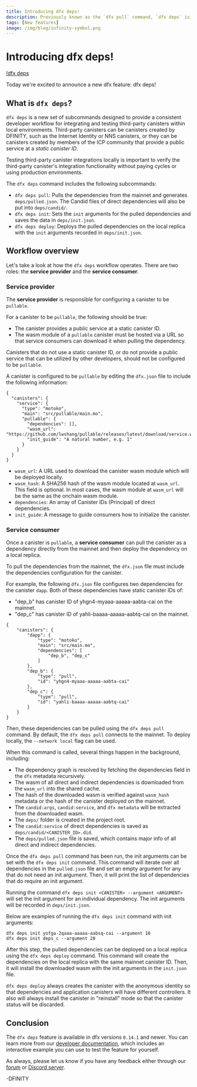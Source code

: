 ```yaml
---
title: Introducing dfx deps!
description: Previously known as the `dfx pull` command, `dfx deps` is a new set of subcommands designed to provide a consistent developer workflow for integrating and testing third-party canisters within local developer environments.
tags: [New features]
image: /img/blog/infinity-symbol.png
---
```


# Introducing dfx deps!

[!dfx deps](/img/blog/infinity-symbol.png)

Today we're excited to announce a new dfx feature: dfx deps!

## What is `dfx deps`?

`dfx deps` is a new set of subcommands designed to provide a consistent developer workflow for integrating and testing third-party canisters within local environments. Third-party canisters can be canisters created by DFINITY, such as the Internet Identity or NNS canisters, or they can be canisters created by members of the ICP community that provide a public service at a *static canister ID*.

Testing third-party canister integrations locally is important to verify the third-party canister's integration functionality without paying cycles or using production environments.

The `dfx deps` command includes the following subcommands:

- `dfx deps pull`: Pulls the dependencies from the mainnet and generates `deps/pulled.json`. The Candid files of direct dependencies will also be put into `deps/candid/`.
- `dfx deps init`: Sets the `init` arguments for the pulled dependencies and saves the data in `deps/init.json`.
- `dfx deps deploy`: Deploys the pulled dependencies on the local replica with the `init` arguments recorded in `deps/init.json`.

## Workflow overview

Let's take a look at how the `dfx deps` workflow operates. There are two roles: the **service provider** and the **service consumer**.

### Service provider

The **service provider** is responsible for configuring a canister to be `pullable`.

For a canister to be `pullable`, the following should be true:
- The canister provides a public service at a static canister ID.
- The wasm module of a `pullable` canister must be hosted via a URL so that service consumers can download it when pulling the dependency.

Canisters that do not use a static canister ID, or do not provide a public service that can be utilized by other developers, should not be configured to be `pullable`.

A canister is configured to be `pullable` by editing the `dfx.json` file to include the following information:

```
{
  "canisters": {
    "service": {
      "type": "motoko",
      "main": "src/pullable/main.mo",
      "pullable": {
        "dependencies": [],
        "wasm_url": "https://github.com/lwshang/pullable/releases/latest/download/service.wasm",
        "init_guide": "A natural number, e.g. 1"
      }
    }
  }
}
```

- `wasm_url`: A URL used to download the canister wasm module which will be deployed locally.
- `wasm_hash`: A SHA256 hash of the wasm module located at `wasm_url`. This field is optional. In most cases, the wasm module at `wasm_url` will be the same as the onchain wasm module.
- `dependencies`: An array of Canister IDs (Principal) of direct dependencies.
- `init_guide`: A message to guide consumers how to initialize the canister.

### Service consumer

Once a canister is `pullable`, a **service consumer** can pull the canister as a dependency directly from the mainnet and then deploy the dependency on a local replica.

To pull the dependencies from the mainnet, the `dfx.json` file must include the dependencies configuration for the canister.

For example, the following `dfx.json` file configures two dependencies for the canister `dapp`. Both of these dependencies have static canister IDs of:

- "dep_b" has canister ID of yhgn4-myaaa-aaaaa-aabta-cai on the mainnet.
- "dep_c" has canister ID of yahli-baaaa-aaaaa-aabtq-cai on the mainnet.

```
{
    "canisters": {
        "dapp": {
            "type": "motoko",
            "main": "src/main.mo",
            "dependencies": [
                "dep_b", "dep_c"
            ]
        },
        "dep_b": {
            "type": "pull",
            "id": "yhgn4-myaaa-aaaaa-aabta-cai"
        },
        "dep_c": {
            "type": "pull",
            "id": "yahli-baaaa-aaaaa-aabtq-cai"
        }
    }
}
```

Then, these dependencies can be pulled using the `dfx deps pull` command. By default, the `dfx deps pull` connects to the mainnet. To deploy locally, the `--network local` flag can be used.

When this command is called, several things happen in the background, including:

- The dependency graph is resolved by fetching the dependencies field in the `dfx` metadata recursively.
- The wasm of all direct and indirect dependencies is downloaded from the `wasm_url` into the shared cache.
- The hash of the downloaded wasm is verified against `wasm_hash` metadata or the hash of the canister deployed on the mainnet.
- The `candid:args`, `candid:service`, and `dfx metadata` will be extracted from the downloaded wasm.
- The `deps/` folder is created in the project root.
- The `candid:service` of direct dependencies is saved as `deps/candid/<CANISTER_ID>.did`.
- The `deps/pulled.json` file is saved, which contains major info of all direct and indirect dependencies.

Once the `dfx deps pull` command has been run, the init arguments can be set with the `dfx deps init` command. This command will iterate over all dependencies in the `pulled.json` file and set an empty argument for any that do not need an init argument. Then, it will print the list of dependencies that do require an init argument.

Running the command `dfx deps init <CANISTER> --argument <ARGUMENT>` will set the init argument for an individual dependency. The init arguments will be recorded in `deps/init.json`.

Below are examples of running the `dfx deps init` command with init arguments:

```
dfx deps init yofga-2qaaa-aaaaa-aabsq-cai --argument 10
dfx deps init deps_c --argument 20
```

After this step, the pulled dependencies can be deployed on a local replica using the `dfx deps deploy` command. This command will create the dependencies on the local replica with the same mainnet canister ID. Then, it will install the downloaded wasm with the init arguments in the `init.json` file.

`dfx deps deploy` always creates the canister with the anonymous identity so that dependencies and application canisters will have different controllers. It also will always install the canister in "reinstall" mode so that the canister status will be discarded.

## Conclusion

The `dfx deps` feature is available in dfx versions `0.14.1` and newer. You can learn more from our [developer documentation](/docs/current/building-apps/creating-dapps/using-third-party-canisters), which includes an interactive example you can use to test the feature for yourself.

As always, please let us know if you have any feedback either through our [forum](https://forum.dfinity.org/) or [Discord server](https://discord.com/invite/5PJMmmETQB).

-DFINITY
